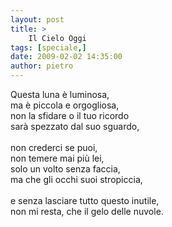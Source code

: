 ```yaml
---
layout: post
title: >
    Il Cielo Oggi
tags: [speciale,]
date: 2009-02-02 14:35:00
author: pietro
---
```

Questa luna è luminosa,<br/>ma è piccola e orgogliosa,<br/>non la sfidare o il tuo ricordo<br/>sarà spezzato dal suo sguardo,<br/><br/>non crederci se puoi,<br/>non temere mai più lei,<br/>solo un volto senza faccia,<br/>ma che gli occhi suoi stropiccia,<br/><br/>e senza lasciare tutto questo inutile,<br/>non mi resta, che il gelo delle nuvole.
